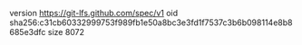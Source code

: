 version https://git-lfs.github.com/spec/v1
oid sha256:c31cb60332999753f989fb1e50a8bc3e3fd1f7537c3b6b098114e8b8685e3dfc
size 8072
